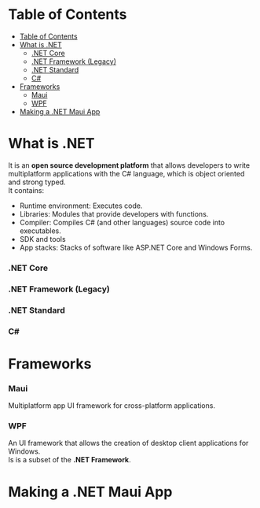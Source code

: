 # Table of Contents
- [Table of Contents](#table-of-contents)
- [What is .NET](#what-is-net)
    - [.NET Core](#net-core)
    - [.NET Framework (Legacy)](#net-framework-legacy)
    - [.NET Standard](#net-standard)
    - [C#](#c)
- [Frameworks](#frameworks)
    - [Maui](#maui)
    - [WPF](#wpf)
- [Making a .NET Maui App](#making-a-net-maui-app)

# What is .NET
It is an **open source development platform** that allows developers to write multiplatform applications with the C# language, which is object oriented and strong typed.   
It contains:
* Runtime environment: Executes code.
* Libraries: Modules that provide developers with functions.
* Compiler: Compiles C# (and other languages) source code into executables.
* SDK and tools
* App stacks: Stacks of software like ASP.NET Core and Windows Forms.

### .NET Core

### .NET Framework (Legacy)

### .NET Standard

### C#

# Frameworks

### Maui
Multiplatform app UI framework for cross-platform applications.

### WPF
An UI framework that allows the creation of desktop client applications for Windows.    
Is is a subset of the **.NET Framework**.

# Making a .NET Maui App